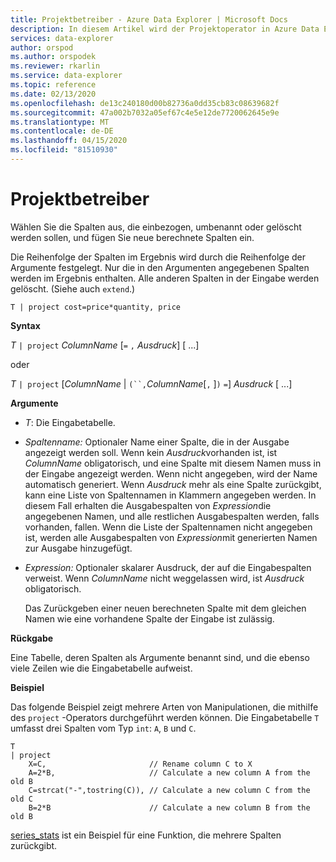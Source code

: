 ```yaml
---
title: Projektbetreiber - Azure Data Explorer | Microsoft Docs
description: In diesem Artikel wird der Projektoperator in Azure Data Explorer beschrieben.
services: data-explorer
author: orspod
ms.author: orspodek
ms.reviewer: rkarlin
ms.service: data-explorer
ms.topic: reference
ms.date: 02/13/2020
ms.openlocfilehash: de13c240180d00b82736a0dd35cb83c08639682f
ms.sourcegitcommit: 47a002b7032a05ef67c4e5e12de7720062645e9e
ms.translationtype: MT
ms.contentlocale: de-DE
ms.lasthandoff: 04/15/2020
ms.locfileid: "81510930"
---
```

# <a name="project-operator"></a>Projektbetreiber

Wählen Sie die Spalten aus, die einbezogen, umbenannt oder gelöscht werden sollen, und fügen Sie neue berechnete Spalten ein. 

Die Reihenfolge der Spalten im Ergebnis wird durch die Reihenfolge der Argumente festgelegt. Nur die in den Argumenten angegebenen Spalten werden im Ergebnis enthalten. Alle anderen Spalten in der Eingabe werden gelöscht.  (Siehe auch `extend`.)

```kusto
T | project cost=price*quantity, price
```

**Syntax**

*T* `| project` *ColumnName* [`=` `,` *Ausdruck*] [ ...]
  
oder
  
*T* `| project` [*ColumnName* | `(``,`*ColumnName*[`,` ]`)` `=`] *Ausdruck* [ ...]

**Argumente**

* *T*: Die Eingabetabelle.
* *Spaltenname:* Optionaler Name einer Spalte, die in der Ausgabe angezeigt werden soll. Wenn kein *Ausdruck*vorhanden ist, ist *ColumnName* obligatorisch, und eine Spalte mit diesem Namen muss in der Eingabe angezeigt werden. Wenn nicht angegeben, wird der Name automatisch generiert. Wenn *Ausdruck* mehr als eine Spalte zurückgibt, kann eine Liste von Spaltennamen in Klammern angegeben werden. In diesem Fall erhalten die Ausgabespalten von *Expression*die angegebenen Namen, und alle restlichen Ausgabespalten werden, falls vorhanden, fallen. Wenn die Liste der Spaltennamen nicht angegeben ist, werden alle Ausgabespalten von *Expression*mit generierten Namen zur Ausgabe hinzugefügt.
* *Expression:* Optionaler skalarer Ausdruck, der auf die Eingabespalten verweist. Wenn *ColumnName* nicht weggelassen wird, ist *Ausdruck* obligatorisch.

    Das Zurückgeben einer neuen berechneten Spalte mit dem gleichen Namen wie eine vorhandene Spalte der Eingabe ist zulässig.

**Rückgabe**

Eine Tabelle, deren Spalten als Argumente benannt sind, und die ebenso viele Zeilen wie die Eingabetabelle aufweist.

**Beispiel**

Das folgende Beispiel zeigt mehrere Arten von Manipulationen, die mithilfe des `project` -Operators durchgeführt werden können. Die Eingabetabelle `T` umfasst drei Spalten vom Typ `int`: `A`, `B` und `C`. 

```kusto
T
| project
    X=C,                       // Rename column C to X
    A=2*B,                     // Calculate a new column A from the old B
    C=strcat("-",tostring(C)), // Calculate a new column C from the old C
    B=2*B                      // Calculate a new column B from the old B
```

[series_stats](series-statsfunction.md) ist ein Beispiel für eine Funktion, die mehrere Spalten zurückgibt.